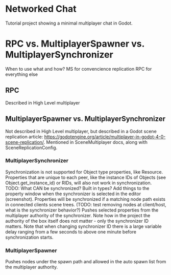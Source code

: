 # Networked Chat
Tutorial project showing a minimal multiplayer chat in Godot.

# RPC vs. MultiplayerSpawner vs. MultiplayerSynchronizer
When to use what and how?
MS for convencience replication
RPC for everything else

## RPC
Described in High Level multiplayer

## MultiplayerSpawner vs. MultiplayerSynchronizer
Not described in High Level multiplayer, but described in a Godot scene replication article: https://godotengine.org/article/multiplayer-in-godot-4-0-scene-replication/. Mentioned in SceneMultiplayer docs, along with SceneReplicationConfig.

### MultiplayerSynchronizer
Synchronization is not supported for Object type properties, like Resource.
Properties that are unique to each peer, like the instance IDs of Objects (see Object.get_instance_id) or RIDs, will also not work in synchronization.
TODO: What CAN be synchronized? Built in types?
Add things to the property window when the synchronizer is selected in the editor (screenshot). Properties will be synchronized if a matching node path exists in connected clients scene trees. (TODO: test removing nodes at client/host, what is the synchronizer behavior?)
Pushes selected properties from the multiplayer authority of the synchronizer. Note how in the project the authority of the box itself does not matter - only the synchronizer ID matters. Note that when changing synchronizer ID there is a large variable delay ranging from a few seconds to above one minute before synchronization starts.

### MultiplayerSpawner
Pushes nodes under the spawn path and allowed in the auto spawn list from the multiplayer authority.